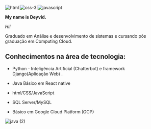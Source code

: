 ![html](https://user-images.githubusercontent.com/54068775/132280295-f751f468-0567-4952-8e19-a6c703381f85.png)
![css-3](https://user-images.githubusercontent.com/54068775/132280305-36bd6d4b-838f-4756-a2cf-83170c6f1408.png)
![javascript](https://user-images.githubusercontent.com/54068775/132280313-8875ace3-7241-4dd1-9d88-e0efc701d700.png)

**My name is Deyvid.**

*Hi!*

Graduado em Análise e desenvolvimento de sistemas e cursando pós graduação em Computing Cloud.  
  

## Conhecimentos na área de tecnologia:

    

 - Python - Inteligência Artificial (Chatterbot) e framework
   Django(Aplicação Web) .  
    
 - Java   Básico em React native   

 - html/CSS/JavaScript

 - SQL Server/MySQL

  
 - Básico em Google Cloud    Platform (GCP)

![java (2)](https://user-images.githubusercontent.com/54068775/132279900-2b7fcbe0-3db4-4d90-b2b2-dde701617f40.png)


